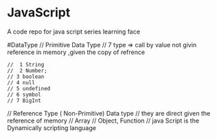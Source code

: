 # JavaScript
 A code repo for  java script series learning face

 #DataType
 // Primitive Data Type
    // 7 type  => call by value not givin reference in memory ,given the copy of refrence
    
    //  1 String
    //  2 Number;
    // 3 boolean
    // 4 null
    // 5 undefined
    // 6 symbol
    // 7 BigInt
// Reference Type ( Non-Primitive) Data type
//   they are direct given the reference of memory 
    // Array
    // Object, Function
// java Script is the Dynamically scripting language
